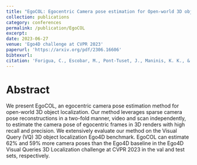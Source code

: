 ```yaml
---
title: "EgoCOL: Egocentric Camera pose estimation for Open-world 3D object Localization@ Ego4D challenge 2023"
collection: publications
category: conferences
permalink: /publication/EgoCOL
excerpt: 
date: 2023-06-27
venue: 'Ego4D challenge at CVPR 2023'
paperurl: 'https://arxiv.org/pdf/2306.16606'
bibtexurl: 
citation: 'Forigua, C., Escobar, M., Pont-Tuset, J., Maninis, K. K., & Arbeláez, P. (2023). EgoCOL: Egocentric Camera pose estimation for Open-world 3D object Localization@ Ego4D challenge 2023. arXiv preprint arXiv:2306.16606.'
---
```

Abstract
====
We present EgoCOL, an egocentric camera pose estimation method for open-world 3D object localization. Our method leverages sparse camera pose reconstructions in a two-fold manner, video and scan independently, to estimate the camera pose of egocentric frames in 3D renders with high recall and precision. We extensively evaluate our method on the Visual Query (VQ) 3D object localization Ego4D benchmark. EgoCOL can estimate 62% and 59% more camera poses than the Ego4D baseline in the Ego4D Visual Queries 3D Localization challenge at CVPR 2023 in the val and test sets, respectively.